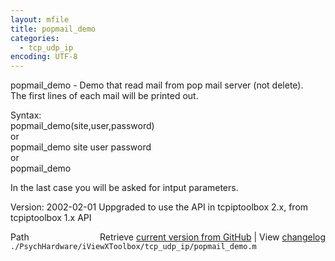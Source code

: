 ```yaml
---
layout: mfile
title: popmail_demo
categories:
  - tcp_udp_ip
encoding: UTF-8
---
```


popmail\_demo - Demo that read mail from pop mail server (not delete).  
               The first lines of each mail will be printed out.  

Syntax:  
   popmail\_demo(site,user,password)  
 or  
   popmail\_demo site user password  
 or  
   popmail\_demo  

 In the last case you will be asked for intput parameters.  

 Version: 2002-02-01 Uppgraded to use the API in tcpiptoolbox 2.x, from tcpiptoolbox 1.x API  



<div class="code_header" style="text-align:right;">
  <span style="float:left;">Path&nbsp;&nbsp;</span> <span class="counter">Retrieve <a href=
  "https://raw.github.com/Psychtoolbox-3/Psychtoolbox-3/beta/./PsychHardware/iViewXToolbox/tcp_udp_ip/popmail_demo.m">current version from GitHub</a> | View <a href=
  "https://github.com/Psychtoolbox-3/Psychtoolbox-3/commits/beta/./PsychHardware/iViewXToolbox/tcp_udp_ip/popmail_demo.m">changelog</a></span>
</div>
<div class="code">
  <code>./PsychHardware/iViewXToolbox/tcp_udp_ip/popmail_demo.m</code>
</div>
